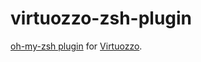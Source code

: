 virtuozzo-zsh-plugin
====================

[oh-my-zsh plugin](https://github.com/robbyrussell/oh-my-zsh) for [Virtuozzo](https://docs.virtuozzo.com/master/index.html).

